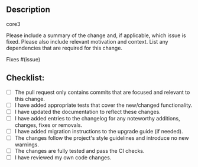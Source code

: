 ## Description

core3

Please include a summary of the change and, if applicable, which issue is fixed.
Please also include relevant motivation and context.
List any dependencies that are required for this change.

Fixes #(issue) <!--- Replace `(issue)` with the issue number fixed by this pull request. If this PR does not fix an issue, please remove this line. -->

## Checklist:

<!---
This checklist serves as a reminder of a couple of things that ensure your pull request will be merged swiftly.
-->

- [ ] The pull request only contains commits that are focused and relevant to this change.
- [ ] I have added appropriate tests that cover the new/changed functionality.
- [ ] I have updated the documentation to reflect these changes.
- [ ] I have added entries to the changelog for any noteworthy additions, changes, fixes or removals.
- [ ] I have added migration instructions to the upgrade guide (if needed).
- [ ] The changes follow the project's style guidelines and introduce no new warnings.
- [ ] The changes are fully tested and pass the CI checks.
- [ ] I have reviewed my own code changes.
